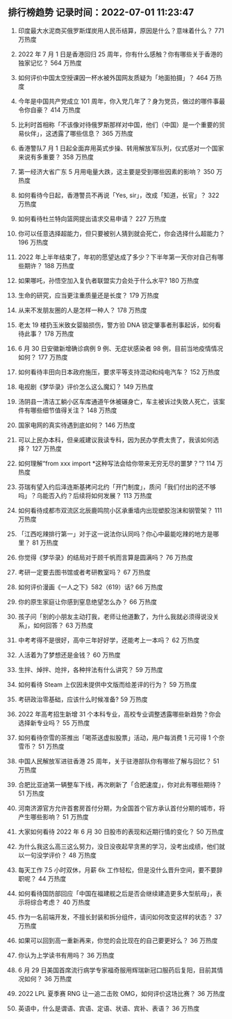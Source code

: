 
## 排行榜趋势 记录时间：2022-07-01 11:23:47
  
  1. 印度最大水泥商买俄罗斯煤炭用人民币结算，原因是什么？意味着什么？ 771 万热度
    
  2. 2022 年 7 月 1 日是香港回归 25 周年，你有什么感触？你有哪些关于香港的独家记忆？ 564 万热度
    
  3. 如何评价中国太空授课因一杯水被外国网友质疑为「地面拍摄」？ 464 万热度
    
  4. 今年是中国共产党成立 101 周年，你入党几年了？身为党员，做过的哪件事最令你自豪？ 414 万热度
    
  5. 比利时首相称「不该像对待俄罗斯那样对中国，他们（中国）是一个重要的贸易伙伴」，这透露了哪些信息？ 365 万热度
    
  6. 香港警队7 月 1 日起全面弃用英式步操、转用解放军队列，仪式感对一个国家来说有多重要？ 358 万热度
    
  7. 第一经济大省广东 5 月用电量大跌，这主要是受到哪些因素的影响？ 350 万热度
    
  8. 如何看待今日起，香港警员不再说「Yes, sir」，改成「知道，长官」？ 322 万热度
    
  9. 如何看待杜兰特向篮网提出请求交易申请？ 227 万热度
    
  10. 你可以任意选择超能力，但只要被别人猜到就会死亡，你会选择什么超能力？ 196 万热度
    
  11. 2022 年上半年结束了，年初的愿望达成了多少？下半年第一天你对自己有哪些期许？ 188 万热度
    
  12. 如果哪吒，孙悟空加入复仇者联盟实力会处于什么水平? 180 万热度
    
  13. 生命的研究，应当更注重质量还是长度？ 179 万热度
    
  14. 从来不发朋友圈的人是怎样一种人？ 178 万热度
    
  15. 老太 19 楼扔玉米致女婴脑损伤，警方验 DNA 锁定肇事者刑事起诉，如何看待此事？ 178 万热度
    
  16. 6 月 30 日安徽新增确诊病例 9 例、无症状感染者 98 例，目前当地疫情情况如何？ 177 万热度
    
  17. 如何看待丰田向日本政府施压，要求平等支持混动和纯电汽车？ 152 万热度
    
  18. 电视剧《梦华录》评价怎么这么魔幻？ 149 万热度
    
  19. 汤阴县一清洁工躺小区车库通道午休被碾身亡，车主被诉过失致人死亡，该案件有哪些细节值得关注？ 148 万热度
    
  20. 国家电网的真实待遇到底如何？ 146 万热度
    
  21. 可以上民办本科，但亲戚建议我读专科，因为民办学费太贵了，我该如何选择？ 127 万热度
    
  22. 如何理解“from xxx import *这种写法会给你带来无穷无尽的噩梦？”? 114 万热度
    
  23. 芬瑞有望入约后泽连斯基拷问北约「开门制度」，质问「我们付出的还不够吗」？乌能否入约？后续将如何发展？ 113 万热度
    
  24. 如何看待成都市双流区北辰鹿鸣院小区承重墙内出现塑胶泡沫和钢管架？ 111 万热度
    
  25. 「江西吃辣排行第一」对于这一说法你认同吗？你心中最能吃辣的地方是哪里？ 81 万热度
    
  26. 你觉得《梦华录》的结局对于顾千帆而言算是圆满吗？ 76 万热度
    
  27. 考研一定要去图书馆或者考研教室吗？ 67 万热度
    
  28. 如何评价漫画《一人之下》582（619）话? 66 万热度
    
  29. 你的原生家庭让你感到窒息绝望怎么办？ 66 万热度
    
  30. 孩子问「别的小朋友主动打我，老师让他道歉了，为什么我就必须得说没关系」，如何回答？ 63 万热度
    
  31. 中考考得不是很好，高中三年好好学，还能考上一本吗？ 62 万热度
    
  32. 人活着为了梦想还是金钱？ 60 万热度
    
  33. 生拌、焯拌、炝拌，各种拌法有什么讲究？ 59 万热度
    
  34. 如何看待 Steam 上仅因未提供中文版而给差评的行为？ 59 万热度
    
  35. 考研政治零基础，应该什么时候准备? 59 万热度
    
  36. 2022 年高考招生新增 31 个本科专业，高校专业调整透露哪些新趋势？你会选择新专业吗？ 55 万热度
    
  37. 如何看待奈雪的茶推出「喝茶送虚拟股票」活动，用户每消费 1 元可得 1 个奈雪币？ 51 万热度
    
  38. 中国人民解放军进驻香港 25 周年，关于驻港部队你有哪些了解与回忆？ 51 万热度
    
  39. 合肥比亚迪第一辆整车下线，再次刷新了「合肥速度」，你对此有哪些期待？ 51 万热度
    
  40. 河南济源官方允许首套房首付分期，为全国首个官方承认首付分期的城市，将产生哪些影响？ 51 万热度
    
  41. 大家如何看待 2022 年 6 月 30 日股市的表现和近期行情的变化？ 50 万热度
    
  42. 为什么我这么高三这么努力，没日没夜起早贪黑的学习，没考出成绩，他们就以一句没学评价？ 48 万热度
    
  43. 每天工作 7.5 小时双休，月薪 6k 工作轻松，但是没什么晋升空间，要不要辞职呢？ 44 万热度
    
  44. 如何看待国防部回应「中国在福建舰之后是否会继续建造更多大型航母」，表示将综合考虑？ 40 万热度
    
  45. 作为一名前端开发，不擅长封装和拆分组件，请问如何改变这样的状态？ 37 万热度
    
  46. 如果可以回到高一重新再来，你觉的会比现在的自己要更好么？ 36 万热度
    
  47. 你认为上学读书有用吗？ 36 万热度
    
  48. 6 月 29 日美国首席流行病学专家福奇服用辉瑞新冠口服药后复阳，目前其情况如何？ 36 万热度
    
  49. 2022 LPL 夏季赛 RNG 让一追二击败 OMG，如何评价这场比赛？ 36 万热度
    
  50. 英语中，什么是谓语、宾语、定语、状语、宾补、表语？ 36 万热度
    